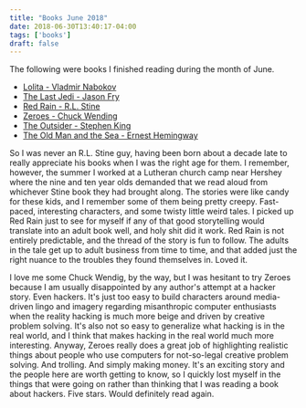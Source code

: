 ```yaml
---
title: "Books June 2018"
date: 2018-06-30T13:40:17-04:00
tags: ['books']
draft: false
---
```


The following were books I finished reading during the month of June.

* [Lolita - Vladmir Nabokov](https://www.amazon.com/Lolita-Vladimir-Nabokov-ebook/dp/B07DBRQNG7/ref=sr_1_4?ie=UTF8&qid=1528998103&sr=8-4&keywords=lolita)
* [The Last Jedi - Jason Fry](https://www.amazon.com/Last-Jedi-Expanded-Star-Wars-ebook/dp/B075HZNYV9/ref=sr_1_1?s=digital-text&ie=UTF8&qid=1528998226&sr=1-1&keywords=the+last+jedi)
* [Red Rain - R.L. Stine](https://www.amazon.com/Red-Rain-Novel-R-L-Stine-ebook/dp/B007EDOT6W/ref=sr_1_1?ie=UTF8&qid=1529068644&sr=8-1&keywords=red+rain+rl+stine)
* [Zeroes - Chuck Wending](https://www.amazon.com/Zeroes-Novel-Chuck-Wendig-ebook/dp/B00Q33FYZO/ref=sr_1_2?ie=UTF8&qid=1530642858&sr=8-2&keywords=zeroes)
* [The Outsider - Stephen King](https://www.amazon.com/Outsider-Novel-Stephen-King-ebook/dp/B078M5G7XH/ref=sr_1_1?s=digital-text&ie=UTF8&qid=1530642896&sr=1-1&keywords=the+outsider+stephen+king) 
* [The Old Man and the Sea - Ernest Hemingway](https://www.amazon.com/Old-Man-Sea-Ernest-Hemingway-ebook/dp/B000FC0SH8/ref=sr_1_1?ie=UTF8&qid=1530796662&sr=8-1&keywords=the+old+man+and+the+sea+book)

So I was never an R.L. Stine guy, having been born about a decade late to really appreciate his books when I was the right age for them. I remember, however, the summer I worked at a Lutheran church camp near Hershey where the nine and ten year olds demanded that we read aloud from whichever Stine book they had brought along. The stories were like candy for these kids, and I remember some of them being pretty creepy. Fast-paced, interesting characters, and some twisty little weird tales. I picked up Red Rain just to see for myself if any of that good storytelling would translate into an adult book well, and holy shit did it work. Red Rain is not entirely predictable, and the thread of the story is fun to follow. The adults in the tale get up to adult business from time to time, and that added just the right nuance to the troubles they found themselves in. Loved it.

I love me some Chuck Wendig, by the way, but I was hesitant to try Zeroes because I am usually disappointed by any author's attempt at a hacker story. Even hackers. It's just too easy to build characters around media-driven lingo and imagery regarding misanthropic computer enthusiasts when the reality hacking is much more beige and driven by creative problem solving. It's also not so easy to generalize what hacking is in the real world, and I think that makes hacking in the real world much more interesting. Anyway, Zeroes really does a great job of highlighting realistic things about people who use computers for not-so-legal creative problem solving. And trolling. And simply making money. It's an exciting story and the people here are worth getting to know, so I quickly lost myself in the things that were going on rather than thinking that I was reading a book about hackers. Five stars. Would definitely read again.
